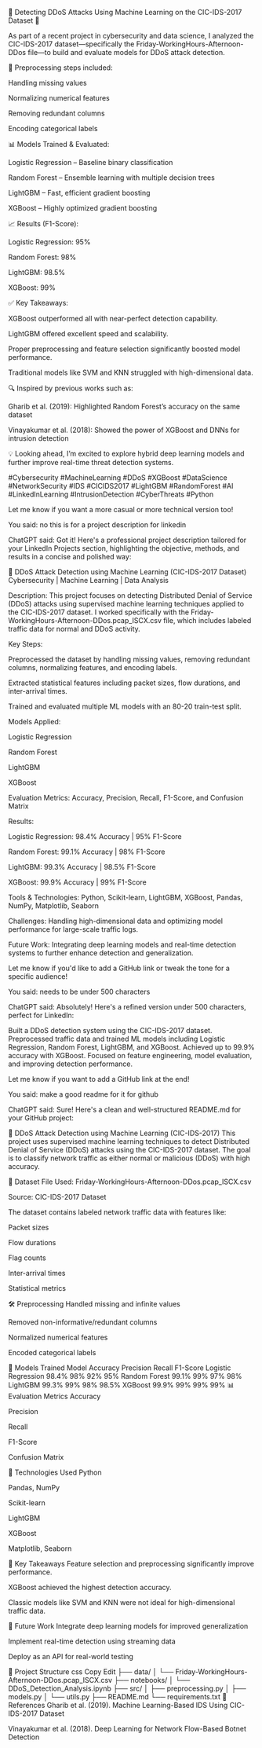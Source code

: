 🚨 Detecting DDoS Attacks Using Machine Learning on the CIC-IDS-2017 Dataset 🚨

As part of a recent project in cybersecurity and data science, I analyzed the CIC-IDS-2017 dataset—specifically the Friday-WorkingHours-Afternoon-DDos file—to build and evaluate models for DDoS attack detection.

🔧 Preprocessing steps included:

Handling missing values

Normalizing numerical features

Removing redundant columns

Encoding categorical labels

📊 Models Trained & Evaluated:

Logistic Regression – Baseline binary classification

Random Forest – Ensemble learning with multiple decision trees

LightGBM – Fast, efficient gradient boosting

XGBoost – Highly optimized gradient boosting

📈 Results (F1-Score):

Logistic Regression: 95%

Random Forest: 98%

LightGBM: 98.5%

XGBoost: 99%

✅ Key Takeaways:

XGBoost outperformed all with near-perfect detection capability.

LightGBM offered excellent speed and scalability.

Proper preprocessing and feature selection significantly boosted model performance.

Traditional models like SVM and KNN struggled with high-dimensional data.

🔍 Inspired by previous works such as:

Gharib et al. (2019): Highlighted Random Forest’s accuracy on the same dataset

Vinayakumar et al. (2018): Showed the power of XGBoost and DNNs for intrusion detection

💡 Looking ahead, I’m excited to explore hybrid deep learning models and further improve real-time threat detection systems.

#Cybersecurity #MachineLearning #DDoS #XGBoost #DataScience #NetworkSecurity #IDS #CICIDS2017 #LightGBM #RandomForest #AI #LinkedInLearning #IntrusionDetection #CyberThreats #Python

Let me know if you want a more casual or more technical version too!







You said:
no this is for a project description for linkedin


ChatGPT said:
Got it! Here's a professional project description tailored for your LinkedIn Projects section, highlighting the objective, methods, and results in a concise and polished way:

🔐 DDoS Attack Detection using Machine Learning (CIC-IDS-2017 Dataset)
Cybersecurity | Machine Learning | Data Analysis

Description:
This project focuses on detecting Distributed Denial of Service (DDoS) attacks using supervised machine learning techniques applied to the CIC-IDS-2017 dataset. I worked specifically with the Friday-WorkingHours-Afternoon-DDos.pcap_ISCX.csv file, which includes labeled traffic data for normal and DDoS activity.

Key Steps:

Preprocessed the dataset by handling missing values, removing redundant columns, normalizing features, and encoding labels.

Extracted statistical features including packet sizes, flow durations, and inter-arrival times.

Trained and evaluated multiple ML models with an 80-20 train-test split.

Models Applied:

Logistic Regression

Random Forest

LightGBM

XGBoost

Evaluation Metrics: Accuracy, Precision, Recall, F1-Score, and Confusion Matrix

Results:

Logistic Regression: 98.4% Accuracy | 95% F1-Score

Random Forest: 99.1% Accuracy | 98% F1-Score

LightGBM: 99.3% Accuracy | 98.5% F1-Score

XGBoost: 99.9% Accuracy | 99% F1-Score

Tools & Technologies: Python, Scikit-learn, LightGBM, XGBoost, Pandas, NumPy, Matplotlib, Seaborn

Challenges:
Handling high-dimensional data and optimizing model performance for large-scale traffic logs.

Future Work:
Integrating deep learning models and real-time detection systems to further enhance detection and generalization.

Let me know if you'd like to add a GitHub link or tweak the tone for a specific audience!







You said:
needs to be under 500 characters


ChatGPT said:
Absolutely! Here's a refined version under 500 characters, perfect for LinkedIn:

Built a DDoS detection system using the CIC-IDS-2017 dataset. Preprocessed traffic data and trained ML models including Logistic Regression, Random Forest, LightGBM, and XGBoost. Achieved up to 99.9% accuracy with XGBoost. Focused on feature engineering, model evaluation, and improving detection performance.

Let me know if you want to add a GitHub link at the end!







You said:
make a good readme for it for github


ChatGPT said:
Sure! Here's a clean and well-structured README.md for your GitHub project:

🚨 DDoS Attack Detection using Machine Learning (CIC-IDS-2017)
This project uses supervised machine learning techniques to detect Distributed Denial of Service (DDoS) attacks using the CIC-IDS-2017 dataset. The goal is to classify network traffic as either normal or malicious (DDoS) with high accuracy.

📁 Dataset
File Used: Friday-WorkingHours-Afternoon-DDos.pcap_ISCX.csv

Source: CIC-IDS-2017 Dataset

The dataset contains labeled network traffic data with features like:

Packet sizes

Flow durations

Flag counts

Inter-arrival times

Statistical metrics

🛠️ Preprocessing
Handled missing and infinite values

Removed non-informative/redundant columns

Normalized numerical features

Encoded categorical labels

🤖 Models Trained
Model	Accuracy	Precision	Recall	F1-Score
Logistic Regression	98.4%	98%	92%	95%
Random Forest	99.1%	99%	97%	98%
LightGBM	99.3%	99%	98%	98.5%
XGBoost	99.9%	99%	99%	99%
📊 Evaluation Metrics
Accuracy

Precision

Recall

F1-Score

Confusion Matrix

🧰 Technologies Used
Python

Pandas, NumPy

Scikit-learn

LightGBM

XGBoost

Matplotlib, Seaborn

📌 Key Takeaways
Feature selection and preprocessing significantly improve performance.

XGBoost achieved the highest detection accuracy.

Classic models like SVM and KNN were not ideal for high-dimensional traffic data.

🚀 Future Work
Integrate deep learning models for improved generalization

Implement real-time detection using streaming data

Deploy as an API for real-world testing

📂 Project Structure
css
Copy
Edit
├── data/
│   └── Friday-WorkingHours-Afternoon-DDos.pcap_ISCX.csv
├── notebooks/
│   └── DDoS_Detection_Analysis.ipynb
├── src/
│   ├── preprocessing.py
│   ├── models.py
│   └── utils.py
├── README.md
└── requirements.txt
📎 References
Gharib et al. (2019). Machine Learning-Based IDS Using CIC-IDS-2017 Dataset

Vinayakumar et al. (2018). Deep Learning for Network Flow-Based Botnet Detection

